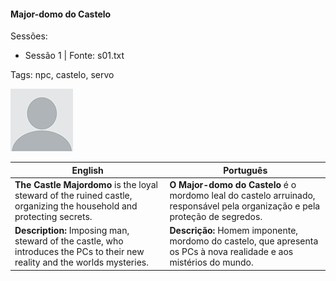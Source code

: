 
#### Major-domo do Castelo

Sessões:  
- Sessão 1 | Fonte: s01.txt

Tags: npc, castelo, servo

![Major-domo do Castelo](docs/assets/npc/npc_blank.png)

| English                                                                                                                      | Português                                                                                                                    |
| ---------------------------------------------------------------------------------------------------------------------------- | ---------------------------------------------------------------------------------------------------------------------------- |
| **The Castle Majordomo** is the loyal steward of the ruined castle, organizing the household and protecting secrets.         | **O Major-domo do Castelo** é o mordomo leal do castelo arruinado, responsável pela organização e pela proteção de segredos. |
| **Description:** Imposing man, steward of the castle, who introduces the PCs to their new reality and the worlds mysteries. | **Descrição:** Homem imponente, mordomo do castelo, que apresenta os PCs à nova realidade e aos mistérios do mundo.          |

